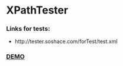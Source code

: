 XPathTester
===========
<p>
    <h3>Links for tests:</h3>
    <ul>
        <li>http://tester.soshace.com/forTest/test.xml</li>
    </ul>
    <h3><a href="http://tester.soshace.com">DEMO</a></h3>
</p>